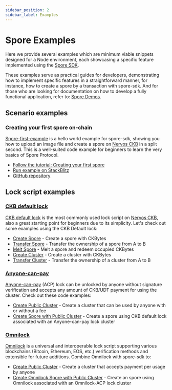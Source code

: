 ```yaml
---
sidebar_position: 2
sidebar_label: Examples
---
```


# Spore Examples

Here we provide several examples which are minimum viable snippets designed for a Node environment, each showcasing a specific feature implemented using the [Spore SDK](./spore-sdk).

These examples serve as practical guides for developers, demonstrating how to implement specific features in a straightforward manner, for instance, how to create a spore by a transaction with spore-sdk. And for those who are looking for documentation on how to develop a fully functional application, refer to: [Spore Demos](./demos).

## Scenario examples

### Creating your first spore on-chain

[Spore-first-example](https://github.com/sporeprotocol/spore-first-example) is a hello world example for spore-sdk, showing you how to upload an image file and create a spore on [Nervos CKB](https://www.nervos.org/) in a split second. This is a well-suited code example for beginners to learn the very basics of Spore Protocol.

- [Follow the tutorial: Creating your first spore](./examples)
- [Run example on StackBlitz](https://stackblitz.com/github/sporeprotocol/spore-first-example?file=src%2Findex.ts)
- [GitHub repository](https://github.com/sporeprotocol/spore-first-example)

## Lock script examples

### [CKB default lock](https://github.com/sporeprotocol/spore-sdk/tree/beta/examples/secp256k1)

[CKB default lock](https://github.com/nervosnetwork/ckb-system-scripts/blob/master/c/secp256k1_blake160_sighash_all.c) is the most commonly used lock script on [Nervos CKB](https://www.nervos.org/), also a great starting point for beginners due to its simplicity. Let's check out some examples using the CKB Default lock:

- [Create Spore](https://github.com/sporeprotocol/spore-sdk/blob/beta/examples/secp256k1/apis/createSpore.ts) - Create a spore with CKBytes
- [Transfer Spore](https://github.com/sporeprotocol/spore-sdk/blob/beta/examples/secp256k1/apis/transferSpore.ts) - Transfer the ownership of a spore from A to B
- [Melt Spore](https://github.com/sporeprotocol/spore-sdk/blob/beta/examples/secp256k1/apis/meltSpore.ts) - Melt a spore and redeem occupied CKBytes
- [Create Cluster](https://github.com/sporeprotocol/spore-sdk/blob/beta/examples/secp256k1/apis/createCluster.ts) - Create a cluster with CKBytes
- [Transfer Cluster](https://github.com/sporeprotocol/spore-sdk/blob/beta/examples/secp256k1/apis/transferCluster.ts) - Transfer the ownership of a cluster from A to B

### [Anyone-can-pay](https://github.com/sporeprotocol/spore-sdk/tree/beta/examples/acp)

[Anyone-can-pay](https://github.com/nervosnetwork/rfcs/blob/master/rfcs/0026-anyone-can-pay/0026-anyone-can-pay.md) (ACP) lock can be unlocked by anyone without signature verification and accepts any amount of CKB/UDT payment for using the cluster. Check out these code examples:

- [Create Public Cluster](https://github.com/sporeprotocol/spore-sdk/blob/beta/examples/acp/apis/createAcpCluster.ts) - Create a cluster that can be used by anyone with or without a fee
- [Create Spore with Public Cluster](https://github.com/sporeprotocol/spore-sdk/blob/beta/examples/acp/apis/createSporeInAcpCluster.ts) - Create a spore using CKB default lock associated with an Anyone-can-pay lock cluster

### [Omnilock](https://github.com/sporeprotocol/spore-sdk/tree/beta/examples/omnilock)

[Omnilock](https://github.com/nervosnetwork/rfcs/blob/master/rfcs/0042-omnilock/0042-omnilock.md) is a universal and interoperable lock script supporting various blockchains (Bitcoin, Ethereum, EOS, etc.) verification methods and extensible for future additions. Combine Omnilock with spore-sdk to:

- [Create Public Cluster](https://github.com/sporeprotocol/spore-sdk/blob/beta/examples/omnilock/acp/createAcpCluster.ts) - Create a cluster that accepts payment per usage by anyone
- [Create Omnilock Spore with Public Cluster](https://github.com/sporeprotocol/spore-sdk/blob/beta/examples/omnilock/acp/createSporeInAcpCluster.ts) - Create an spore using Omnilock associated with an Omnilock-ACP lock cluster
